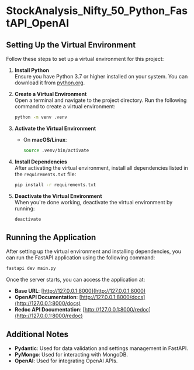 # StockAnalysis_Nifty_50_Python_FastAPI_OpenAI

## Setting Up the Virtual Environment

Follow these steps to set up a virtual environment for this project:

1. **Install Python**  
   Ensure you have Python 3.7 or higher installed on your system. You can download it from [python.org](https://www.python.org/).

2. **Create a Virtual Environment**  
   Open a terminal and navigate to the project directory. Run the following command to create a virtual environment:

   ```bash
   python -m venv .venv
   ```

3. **Activate the Virtual Environment**

   - On **macOS/Linux**:
     ```bash
     source .venv/bin/activate
     ```

4. **Install Dependencies**  
   After activating the virtual environment, install all dependencies listed in the `requirements.txt` file:

   ```bash
   pip install -r requirements.txt
   ```

5. **Deactivate the Virtual Environment**  
   When you're done working, deactivate the virtual environment by running:
   ```bash
   deactivate
   ```

## Running the Application

After setting up the virtual environment and installing dependencies, you can run the FastAPI application using the following command:

```bash
fastapi dev main.py
```

Once the server starts, you can access the application at:

- **Base URL**: [http://127.0.0.1:8000](http://127.0.0.1:8000)
- **OpenAPI Documentation**: [http://127.0.0.1:8000/docs](http://127.0.0.1:8000/docs)
- **Redoc API Documentation**: [http://127.0.0.1:8000/redoc](http://127.0.0.1:8000/redoc)

## Additional Notes

- **Pydantic**: Used for data validation and settings management in FastAPI.
- **PyMongo**: Used for interacting with MongoDB.
- **OpenAI**: Used for integrating OpenAI APIs.
